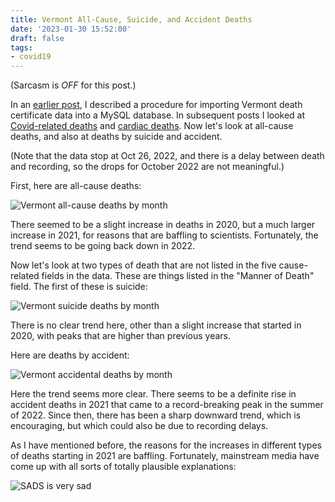 ```yaml
---
title: Vermont All-Cause, Suicide, and Accident Deaths
date: '2023-01-30 15:52:00'
draft: false
tags:
- covid19
---
```


(Sarcasm is *OFF* for this post.)

In an [earlier post](/posts/2023-01-25-vermont-death-data/), I described a procedure
for importing Vermont death certificate data into a MySQL database.
In subsequent posts I looked at [Covid-related deaths](/posts/2023-01-26-vermont-covid-deaths/)
and [cardiac deaths](/posts/2023-01-29-vermont-cardiac-death/).
Now let's look at all-cause deaths, and also at deaths by suicide
and accident.

(Note that the data stop at Oct 26, 2022, and there is a delay between
death and recording, so the drops for October 2022 are not meaningful.)

First, here are all-cause deaths:

![Vermont all-cause deaths by month](/images/all-deaths.png)

There seemed to be a slight increase in deaths in 2020, but a much larger increase
in 2021, for reasons that are baffling to scientists.  Fortunately, the trend
seems to be going back down in 2022.

Now let's look at two types of death that are not listed in the five
cause-related fields in the data.  These are things listed in the "Manner of Death"
field.  The first of these is suicide:

![Vermont suicide deaths by month](/images/suicide.png)

There is no clear trend here, other than a slight increase that started in 2020, with
peaks that are higher than previous years.

Here are deaths by accident:

![Vermont accidental deaths by month](/images/accident.png)

Here the trend seems more clear.  There seems to be a definite rise in
accident deaths in 2021 that came to a record-breaking peak in the
summer of 2022.  Since then, there has been a sharp downward trend,
which is encouraging, but which could also be due to recording delays.

As I have mentioned before, the reasons for the increases in different types of deaths
starting in 2021 are baffling.  Fortunately, mainstream media have come
up with all sorts of totally plausible explanations:

![SADS is very sad](/images/el-gato-malo-sads-memes.jpg)
